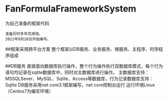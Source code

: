 # FanFormulaFrameworkSystem
为自己准备的框架代码
	
	准备历时多年完成他。
	2021年9月28日开始编写。

##框架采用跨平台方案
整个框架以DB服务、业务服务、根服务、主程序、时序程序组成

##DB服务
直接面向数据库执行操作，整个行为操作执行双数据库模式，每个行为语句均记录在sqlite数据库中，同时对主数据库进行操作。
主数据库支持：MSSQLSever、MySQL、Sqlite、Access等数据库，行为记录数据库支持：Sqlite
DB服务采用net core3.1框架编写，net core控制台运行 运行环境Linux （Centos7为编写环境）


